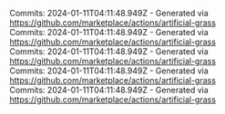 Commits: 2024-01-11T04:11:48.949Z - Generated via https://github.com/marketplace/actions/artificial-grass
<br>
Commits: 2024-01-11T04:11:48.949Z - Generated via https://github.com/marketplace/actions/artificial-grass
<br>
Commits: 2024-01-11T04:11:48.949Z - Generated via https://github.com/marketplace/actions/artificial-grass
<br>
Commits: 2024-01-11T04:11:48.949Z - Generated via https://github.com/marketplace/actions/artificial-grass
<br>
Commits: 2024-01-11T04:11:48.949Z - Generated via https://github.com/marketplace/actions/artificial-grass
<br>

